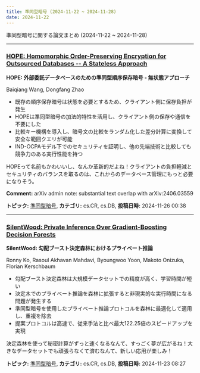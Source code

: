 ```yaml
---
title: 準同型暗号 (2024-11-22 ~ 2024-11-28)
date: 2024-11-22
---
```


準同型暗号に関する論文まとめ (2024-11-22 ~ 2024-11-28)


- - -

### [HOPE: Homomorphic Order-Preserving Encryption for Outsourced Databases -- A Stateless Approach](http://arxiv.org/abs/2411.17009)

**HOPE: 外部委託データベースのための準同型順序保存暗号 - 無状態アプローチ**

Baiqiang Wang, Dongfang Zhao

- 既存の順序保存暗号は状態を必要とするため、クライアント側に保存負担が発生
- HOPEは準同型暗号の加法的特性を活用し、クライアント側の保存や通信を不要にした
- 比較キー機構を導入し、暗号文の比較をランダム化した差分計算に変換して安全な範囲クエリが可能
- IND-OCPAモデル下でのセキュリティを証明し、他の先端技術と比較しても競争力のある実行性能を持つ

HOPEって名前もかわいいし、なんか革新的だよね！クライアントの負担軽減とセキュリティのバランスを取るのは、これからのデータベース管理にもっと必要になりそう。

**Comment:** arXiv admin note: substantial text overlap with arXiv:2406.03559

**トピック:** [準同型暗号](../../he), **カテゴリ:** cs.CR, cs.DB, **投稿日時:** 2024-11-26 00:38


- - -

### [SilentWood: Private Inference Over Gradient-Boosting Decision Forests](http://arxiv.org/abs/2411.15494)

**SilentWood: 勾配ブースト決定森林におけるプライベート推論**

Ronny Ko, Rasoul Akhavan Mahdavi, Byoungwoo Yoon, Makoto Onizuka, Florian Kerschbaum

- 勾配ブースト決定森林は大規模データセットでの精度が高く、学習時間が短い
- 決定木でのプライベート推論を森林に拡張すると非現実的な実行時間になる問題が発生する
- 準同型暗号を使用したプライベート推論プロトコルを森林に最適化して適用し、重複を除去
- 提案プロトコルは高速で、従来手法と比べ最大122.25倍のスピードアップを実現

決定森林を使って秘密計算がずっと速くなるなんて、すっごく夢が広がるね！大きなデータセットでも頑張らなくて済むなんて、新しい応用が楽しみ！



**トピック:** [準同型暗号](../../he), **カテゴリ:** cs.CR, cs.DB, **投稿日時:** 2024-11-23 08:27
